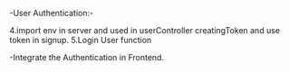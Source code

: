-User Authentication:-

4.import env in server and used in userController creatingToken and use token in signup.
5.Login User function

-Integrate the Authentication in Frontend.
